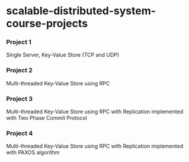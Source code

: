 # scalable-distributed-system-course-projects

### Project 1 

Single Server, Key-Value Store (TCP and UDP)

### Project 2

Multi-threaded Key-Value Store using RPC

### Project 3

Multi-threaded Key-Value Store using RPC with Replication implemented with Two Phase Commit Protocol

### Project 4

Multi-threaded Key-Value Store using RPC with Replication implemented with PAXOS algorithm
